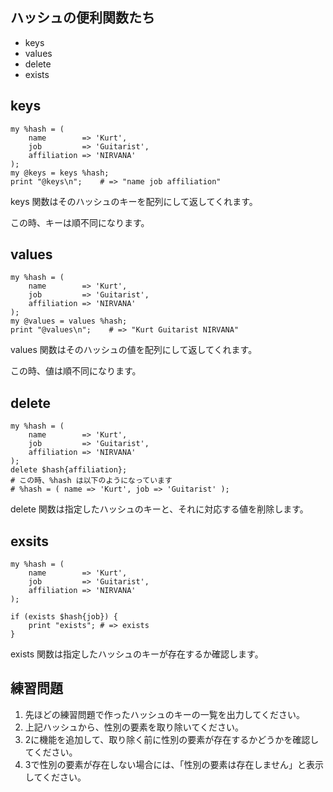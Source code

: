## ハッシュの便利関数たち

- keys
- values
- delete
- exists

## keys
    my %hash = (
        name        => 'Kurt',
        job         => 'Guitarist',
        affiliation => 'NIRVANA'
    );
    my @keys = keys %hash;
    print "@keys\n";    # => "name job affiliation"

keys 関数はそのハッシュのキーを配列にして返してくれます。

この時、キーは順不同になります。

## values
    my %hash = (
        name        => 'Kurt',
        job         => 'Guitarist',
        affiliation => 'NIRVANA'
    );
    my @values = values %hash;
    print "@values\n";    # => "Kurt Guitarist NIRVANA"

values 関数はそのハッシュの値を配列にして返してくれます。

この時、値は順不同になります。

## delete
    my %hash = (
        name        => 'Kurt',
        job         => 'Guitarist',
        affiliation => 'NIRVANA'
    );
    delete $hash{affiliation};
    # この時、%hash は以下のようになっています
    # %hash = ( name => 'Kurt', job => 'Guitarist' );

delete 関数は指定したハッシュのキーと、それに対応する値を削除します。

## exsits
    my %hash = (
        name        => 'Kurt',
        job         => 'Guitarist',
        affiliation => 'NIRVANA'
    );

    if (exists $hash{job}) {
        print "exists"; # => exists
    }

exists 関数は指定したハッシュのキーが存在するか確認します。

## 練習問題

1. 先ほどの練習問題で作ったハッシュのキーの一覧を出力してください。
2. 上記ハッシュから、性別の要素を取り除いてください。
3. 2に機能を追加して、取り除く前に性別の要素が存在するかどうかを確認してください。
4. 3で性別の要素が存在しない場合には、「性別の要素は存在しません」と表示してください。
